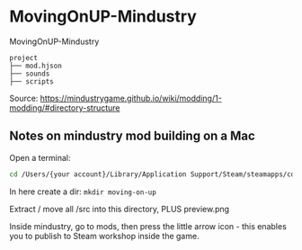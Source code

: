 # MovingOnUP-Mindustry
MovingOnUP-Mindustry


```
project
├── mod.hjson
├── sounds
├── scripts
```
Source: https://mindustrygame.github.io/wiki/modding/1-modding/#directory-structure


## Notes on mindustry mod building on a Mac

Open a terminal:
```bash
cd /Users/{your account}/Library/Application Support/Steam/steamapps/common/Mindustry/Mindustry.app/Contents/Resources/saves/mods
```

In here create a dir:
`mkdir moving-on-up`

Extract / move all /src into this directory, PLUS preview.png

Inside mindustry, go to mods, then press the little arrow icon - this enables you to publish to Steam workshop inside the game.


